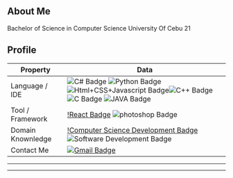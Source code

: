 ## About Me

Bachelor of Science in Computer Science
University Of Cebu
21

## Profile
Property                 | Data  
-------------------------|------
Language / IDE           | ![C# Badge](https://img.shields.io/badge/-Visual%20Studio-239120?style=flat&logo=C-Sharp&logoColor=white) ![Python Badge](https://img.shields.io/badge/-PyCharm-3776AB?style=flat&logo=Python&logoColor=white) ![Html+CSS+Javascript Badge](https://img.shields.io/badge/-Visual%20Studio%20Code-F7DF1E?style=flat&logo=Javascript&logoColor=white)![C++ Badge](https://img.shields.io/badge/-Visual%20Studio-00599C?style=flat&logo=C%2B%2B&logoColor=white) ![C Badge](https://img.shields.io/badge/-Visual%20Studio-A8B9CC?style=flat&logo=C&logoColor=white) ![JAVA Badge](https://img.shields.io/badge/-Eclipse-007396?style=flat&logo=JAVA&logoColor=white)
Tool / Framework         | [!React Badge](https://img.shields.io/badge/-React-61DAFB?style=flat&logo=Electron&logoColor=white) ![photoshop Badge](https://img.shields.io/badge/-Photoshop-26C9FF?style=flat&logo=Adobe-Photoshop&logoColor=white)
Domain Knownledge        | [!Computer Science Development Badge](https://img.shields.io/badge/-Computer%20Science-FAB040?style=flat&logoColor=white) ![Software Development Badge](https://img.shields.io/badge/-Software%20Development-FF6600?style=flat&logoColor=white)
Contact Me               | [![Gmail Badge](https://img.shields.io/badge/Gmail-D14836?style=for-the-badge&logo=gmail&logoColor=white)](mailto:playboysright@gmail.com) 

----
-----
